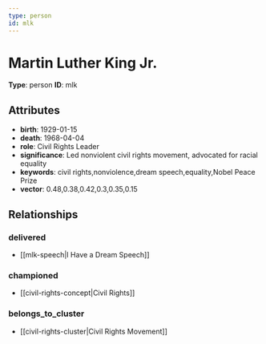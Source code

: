 ```yaml
---
type: person
id: mlk
---
```


# Martin Luther King Jr.

**Type**: person
**ID**: mlk

## Attributes

- **birth**: 1929-01-15
- **death**: 1968-04-04
- **role**: Civil Rights Leader
- **significance**: Led nonviolent civil rights movement, advocated for racial equality
- **keywords**: civil rights,nonviolence,dream speech,equality,Nobel Peace Prize
- **vector**: 0.48,0.38,0.42,0.3,0.35,0.15

## Relationships

### delivered

- [[mlk-speech|I Have a Dream Speech]]

### championed

- [[civil-rights-concept|Civil Rights]]

### belongs_to_cluster

- [[civil-rights-cluster|Civil Rights Movement]]

